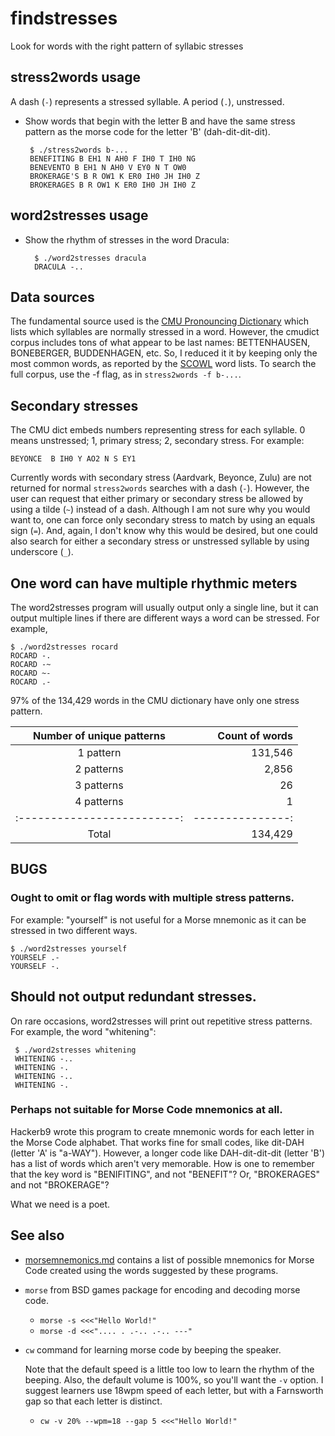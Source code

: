 # findstresses
Look for words with the right pattern of syllabic stresses

## stress2words usage

A dash (`-`) represents a stressed syllable.
A period (`.`), unstressed. 

* Show words that begin with the letter B and have the same stress
  pattern as the morse code for the letter 'B' (dah-dit-dit-dit).

  ```
   $ ./stress2words b-...
   BENEFITING B EH1 N AH0 F IH0 T IH0 NG
   BENEVENTO B EH1 N AH0 V EY0 N T OW0
   BROKERAGE'S B R OW1 K ER0 IH0 JH IH0 Z
   BROKERAGES B R OW1 K ER0 IH0 JH IH0 Z
   ```
 
## word2stresses usage

 * Show the rhythm of stresses in the word Dracula:
   ```
     $ ./word2stresses dracula
     DRACULA -..
   ```

## Data sources
The fundamental source used is the [CMU Pronouncing
Dictionary](http://www.speech.cs.cmu.edu/cgi-bin/cmudict) which lists
which syllables are normally stressed in a word. However, the cmudict
corpus includes tons of what appear to be last names: BETTENHAUSEN,
BONEBERGER, BUDDENHAGEN, etc. So, I reduced it it by keeping only the
most common words, as reported by the
[SCOWL](http://wordlist.aspell.net/) word lists. To search the full
corpus, use the -f flag, as in `stress2words -f b-...`.

## Secondary stresses
The CMU dict embeds numbers representing stress for each syllable. 
0 means unstressed; 1, primary stress; 2, secondary stress. For example:

    BEYONCE  B IH0 Y AO2 N S EY1

Currently words with secondary stress (Aardvark, Beyonce, Zulu) are not returned
for normal `stress2words` searches with a dash (`-`). However, the user can request
that either primary or secondary stress be allowed by using a tilde (`~`) instead of a dash.
Although I am not sure why you would want to, one can force only secondary stress to match by
using an equals sign (`=`). And, again, I don't know why this would be desired, but one
could also search for either a secondary stress or unstressed syllable by using underscore (`_`).

## One word can have multiple rhythmic meters

<!-- for word in $(grep '(1)' cmudict-0.7b | awk '{print $1}' | grep -o "[A-Z']*"); do ./word2stresses "$word"; done | sort | uniq -c | awk '{print $2}' | sort | uniq -c | sort -n | awk '{print $1}' | uniq -c -->

The word2stresses program will usually output only a single line, but
it can output multiple lines if there are different ways a word can be
stressed. For example, 

    $ ./word2stresses rocard
    ROCARD -.
    ROCARD -~
    ROCARD ~-
    ROCARD .-

97% of the 134,429 words in the CMU dictionary have only one stress
pattern.

| Number of unique patterns | Count of words |
|:-------------------------:|---------------:|
| 1 pattern                 |        131,546 |
| 2 patterns                |          2,856 |
| 3 patterns                |             26 |
| 4 patterns                |              1 |
|:-------------------------:|---------------:|
| Total                     |        134,429 |

## BUGS

### Ought to omit or flag words with multiple stress patterns. 

For example: "yourself" is not useful for a Morse mnemonic as it can
be stressed in two different ways.

	$ ./word2stresses yourself
	YOURSELF .-
	YOURSELF -.
    
## Should not output redundant stresses.

On rare occasions, word2stresses will print out repetitive stress
patterns. For example, the word "whitening":

     $ ./word2stresses whitening
     WHITENING -..
     WHITENING -.
     WHITENING -..
     WHITENING -.
 
### Perhaps not suitable for Morse Code mnemonics at all.

Hackerb9 wrote this program to create mnemonic words for each letter
in the Morse Code alphabet. That works fine for small codes, like
dit-DAH (letter 'A' is "a-WAY"). However, a longer code like
DAH-dit-dit-dit (letter 'B') has a list of words which aren't very
memorable. How is one to remember that the key word is "BENIFITING",
and not "BENEFIT"? Or, "BROKERAGES" and not "BROKERAGE"?

What we need is a poet. 

## See also

* [morsemnemonics.md](morsemnemonics.md) contains a list of possible
  mnemonics for Morse Code created using the words suggested by these
  programs.

* `morse` from BSD games package for encoding and decoding morse code.
  * `morse -s <<<"Hello World!"`
  * `morse -d <<<".... . .-.. .-.. ---"`


* `cw` command for learning morse code by beeping the speaker. 
  
  Note that the default speed is a little too low to learn the rhythm
  of the beeping. Also, the default volume is 100%, so you'll want the
  `-v` option. I suggest learners use 18wpm speed of each letter, but
  with a Farnsworth gap so that each letter is distinct.

  * `cw -v 20% --wpm=18 --gap 5 <<<"Hello World!"`
 
